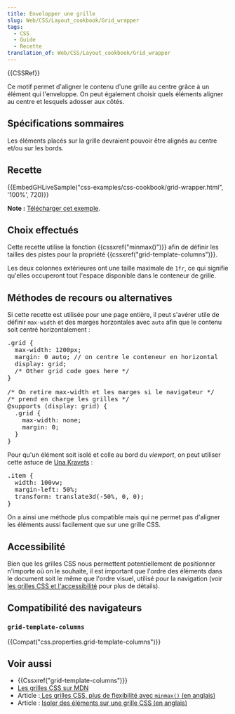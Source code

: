 ```yaml
---
title: Envelopper une grille
slug: Web/CSS/Layout_cookbook/Grid_wrapper
tags:
  - CSS
  - Guide
  - Recette
translation_of: Web/CSS/Layout_cookbook/Grid_wrapper
---
```

<div>{{CSSRef}}</div>

<p>Ce motif permet d'aligner le contenu d'une grille au centre grâce à un élément qui l'enveloppe. On peut également choisir quels éléments aligner au centre et lesquels adosser aux côtés.</p>

<h2 id="Spécifications_sommaires">Spécifications sommaires</h2>

<p>Les éléments placés sur la grille devraient pouvoir être alignés au centre et/ou sur les bords.</p>

<h2 id="Recette">Recette</h2>

<p>{{EmbedGHLiveSample("css-examples/css-cookbook/grid-wrapper.html", '100%', 720)}}</p>

<div class="note">
<p><strong>Note :</strong> <a href="https://github.com/mdn/css-examples/blob/master/css-cookbook/grid-wrapper--download.html">Télécharger cet exemple</a>.</p>
</div>

<h2 id="Choix_effectués">Choix effectués</h2>

<p>Cette recette utilise la fonction {{cssxref("minmax()")}} afin de définir les tailles des pistes pour la propriété {{cssxref("grid-template-columns")}}.</p>

<p>Les deux colonnes extérieures ont une taille maximale de <code>1fr</code>, ce qui signifie qu'elles occuperont tout l'espace disponible dans le conteneur de grille.</p>

<h2 id="Méthodes_de_recours_ou_alternatives">Méthodes de recours ou alternatives</h2>

<p>Si cette recette est utilisée pour une page entière, il peut s'avérer utile de définir <code>max-width</code> et des marges horzontales avec <code>auto</code> afin que le contenu soit centré horizontalement :</p>

<pre class="brush: css">.grid {
  max-width: 1200px;
  margin: 0 auto; // on centre le conteneur en horizontal
  display: grid;
  /* Other grid code goes here */
}

/* On retire max-width et les marges si le navigateur */
/* prend en charge les grilles */
@supports (display: grid) {
  .grid {
    max-width: none;
    margin: 0;
  }
}</pre>

<p>Pour qu'un élément soit isolé et colle au bord du <em>viewport</em>, on peut utiliser cette astuce de <a href="https://una.im/">Una Kravets</a> :</p>

<pre class="brush: css">.item {
  width: 100vw;
  margin-left: 50%;
  transform: translate3d(-50%, 0, 0);
}</pre>

<p>On a ainsi une méthode plus compatible mais qui ne permet pas d'aligner les éléments aussi facilement que sur une grille CSS.</p>

<h2 id="Accessibilité">Accessibilité</h2>

<p>Bien que les grilles CSS nous permettent potentiellement de positionner n'importe où on le souhaite, il est important que l'ordre des éléments dans le document soit le même que l'ordre visuel, utilisé pour la navigation (voir <a href="/en-US/docs/Web/CSS/CSS_Grid_Layout/CSS_Grid_Layout_and_Accessibility">les grilles CSS et l'accessibilité</a> pour plus de détails).</p>

<h2 id="Compatibilité_des_navigateurs">Compatibilité des navigateurs</h2>

<h3 id="grid-template-columns"><code>grid-template-columns</code></h3>

<p>{{Compat("css.properties.grid-template-columns")}}</p>

<h2 id="See_also">Voir aussi</h2>

<ul>
 <li>{{Cssxref("grid-template-columns")}}</li>
 <li><a href="/fr/docs/Web/CSS/CSS_Grid_Layout">Les grilles CSS sur MDN</a></li>
 <li>Article :<a href="https://css-irl.info/more-flexibility-with-minmax/"> Les grilles CSS, plus de flexibilité avec <code>minmax()</code> (en anglais)</a></li>
 <li>Article : <a href="https://rachelandrew.co.uk/archives/2017/06/01/breaking-out-with-css-grid-explained/">Isoler des éléments sur une grille CSS (en anglais)</a></li>
</ul>